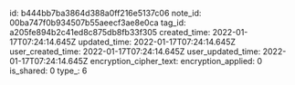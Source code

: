 id: b444bb7ba3864d388a0ff216e5137c06
note_id: 00ba747f0b934507b55aeecf3ae8e0ca
tag_id: a205fe894b2c41ed8c875db8fb33f305
created_time: 2022-01-17T07:24:14.645Z
updated_time: 2022-01-17T07:24:14.645Z
user_created_time: 2022-01-17T07:24:14.645Z
user_updated_time: 2022-01-17T07:24:14.645Z
encryption_cipher_text: 
encryption_applied: 0
is_shared: 0
type_: 6